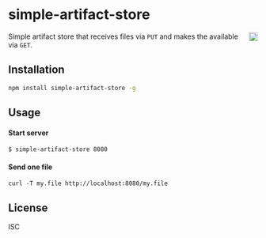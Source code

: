 simple-artifact-store
===

<a href="https://www.npmjs.org/package/simple-artifact-store">
    <img src="https://badge.fury.io/js/simple-artifact-store.svg"
        align="right" alt="NPM version" height="18">
</a>

Simple artifact store that receives files via `PUT` and makes the available via `GET`.

Installation
---

```sh
npm install simple-artifact-store -g
```

Usage
---

#### Start server

``` shell
$ simple-artifact-store 8080

```

#### Send one file

``` shell
curl -T my.file http://localhost:8080/my.file
```

License
---

ISC
